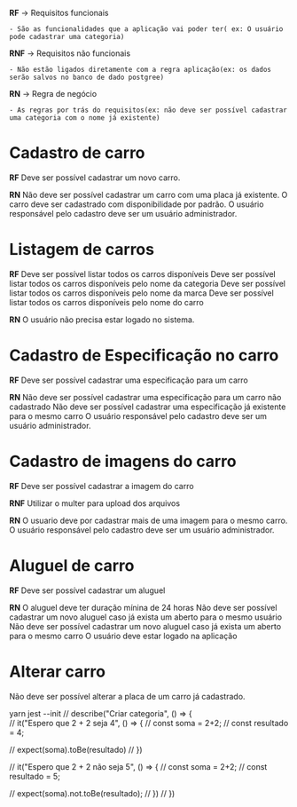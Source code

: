 **RF** -> Requisitos funcionais

    - São as funcionalidades que a aplicação vai poder ter( ex: O usuário pode cadastrar uma categoria)

**RNF** -> Requisitos não funcionais

    - Não estão ligados diretamente com a regra aplicação(ex: os dados serão salvos no banco de dado postgree)

**RN** -> Regra de negócio

    - As regras por trás do requisitos(ex: não deve ser possível cadastrar uma categoria com o nome já existente)

# Cadastro de carro

**RF**
    Deve ser possível cadastrar um novo carro.


**RN**
    Não deve ser possível cadastrar um carro com uma placa já existente.
    O carro deve ser cadastrado com disponibilidade por padrão.
    O usuário responsável pelo cadastro deve ser um usuário administrador.

# Listagem de carros

**RF**
    Deve ser possível listar todos os carros disponíveis
    Deve ser possível listar todos os carros disponíveis pelo nome da categoria
    Deve ser possível listar todos os carros disponíveis pelo nome da marca
    Deve ser possível listar todos os carros disponíveis pelo nome do carro

**RN**
    O usuário não precisa estar logado no sistema.

# Cadastro de Especificação no carro

**RF**
    Deve ser possível cadastrar uma especificação para um carro


**RN**
    Não deve ser possível cadastrar uma especificação para um carro não cadastrado
    Não deve ser possível cadastrar uma especificação já existente para o mesmo carro
    O usuário responsável pelo cadastro deve ser um usuário administrador.

# Cadastro de imagens do carro

**RF**
    Deve ser possível cadastrar a imagem do carro

**RNF**
    Utilizar o multer para upload dos arquivos

**RN**
    O usuario deve por cadastrar mais de uma imagem para o mesmo carro.
    O usuário responsável pelo cadastro deve ser um usuário administrador.

# Aluguel de carro

**RF**
    Deve ser possível cadastrar um aluguel

**RN**
    O aluguel deve ter duração mínina de 24 horas
    Não deve ser possível cadastrar um novo aluguel caso já exista um aberto para o mesmo usuário
      Não deve ser possível cadastrar um novo aluguel caso já exista um aberto para o mesmo carro
    O usuário deve estar logado na aplicação









# Alterar carro


 Não deve ser possível alterar a placa de um carro já cadastrado.































yarn jest --init
// describe("Criar categoria", () => {  
//     it("Espero que 2 + 2 seja 4", () => {
//         const soma = 2+2;
//         const resultado = 4;
    
//         expect(soma).toBe(resultado)
//     })

//     it("Espero que 2 + 2 não seja 5", () => {
//         const soma = 2+2;
//         const resultado = 5;

//         expect(soma).not.toBe(resultado);
//     })
// })
